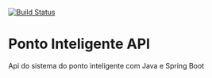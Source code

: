 [![Build Status](https://travis-ci.org/luizpinheirodev/ponto-inteligente-api.svg?branch=master)](https://travis-ci.org/luizpinheirodev/ponto-inteligente-api)

# Ponto Inteligente API
Api do sistema do ponto inteligente com Java e Spring Boot
